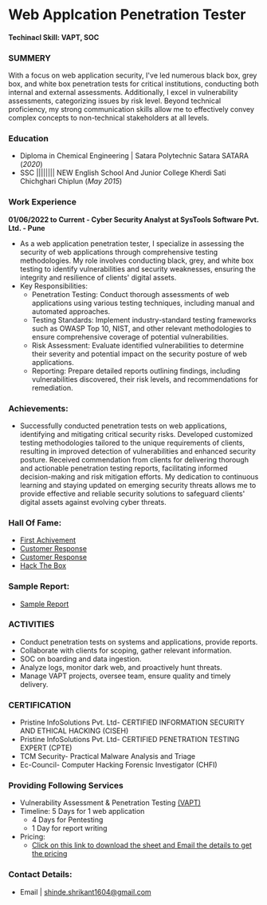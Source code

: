 # Web Applcation Penetration Tester

#### Techinacl Skill: VAPT, SOC

### SUMMERY
With a focus on web application security, I've led numerous black box, grey box, and white box penetration tests for critical institutions, conducting both internal and external assessments. Additionally, I excel in vulnerability assessments, categorizing issues by risk level. Beyond technical proficiency, my strong communication skills allow me to effectively convey complex concepts to non-technical stakeholders at all levels. 

### Education
- Diploma in Chemical Engineering                                               | Satara Polytechnic Satara SATARA (_2020_)
- SSC                                   |||||||| NEW English School And Junior College Kherdi Sati Chichghari Chiplun (_May 2015_)


### Work Experience
**01/06/2022 to Current - Cyber Security Analyst at SysTools Software Pvt. Ltd. - Pune**
- As a web application penetration tester, I specialize in assessing the security of web applications through comprehensive testing methodologies. My role involves conducting black, 
  grey, and white box testing to identify vulnerabilities and security weaknesses, ensuring the integrity and resilience of clients' digital assets.
- Key Responsibilities:
  - Penetration Testing: Conduct thorough assessments of web applications using various testing techniques, including manual and automated approaches.
  - Testing Standards: Implement industry-standard testing frameworks such as OWASP Top 10, NIST, and other relevant methodologies to ensure comprehensive coverage of potential 
    vulnerabilities.
  - Risk Assessment: Evaluate identified vulnerabilities to determine their severity and potential impact on the security posture of web applications.
  - Reporting: Prepare detailed reports outlining findings, including vulnerabilities discovered, their risk levels, and recommendations for remediation.

### Achievements:

- Successfully conducted penetration tests on web applications, identifying and mitigating critical security risks.
Developed customized testing methodologies tailored to the unique requirements of clients, resulting in improved detection of vulnerabilities and enhanced security posture.
Received commendation from clients for delivering thorough and actionable penetration testing reports, facilitating informed decision-making and risk mitigation efforts.
My dedication to continuous learning and staying updated on emerging security threats allows me to provide effective and reliable security solutions to safeguard clients' digital assets against evolving cyber threats.

### Hall Of Fame:
- [First Achivement](https://github.com/Bug10101/Shrikant/blob/master/My_first_Hall_of_Fame.pdf)
- [Customer Response](https://github.com/Bug10101/Shrikant/blob/master/Achive.png)
- [Customer Response](https://github.com/Bug10101/Shrikant/blob/master/Customer_response.jpg)
- [Hack The Box](https://app.hackthebox.com/profile/367730)

### Sample Report:
- [Sample Report](https://github.com/Bug10101/Shrikant/blob/master/(Sample_report).pdf)

### ACTIVITIES 
- Conduct penetration tests on systems and applications, provide reports.
- Collaborate with clients for scoping, gather relevant information.
- SOC on boarding and data ingestion.
- Analyze logs, monitor dark web, and proactively hunt threats.
- Manage VAPT projects, oversee team, ensure quality and timely delivery.

### CERTIFICATION
  - Pristine InfoSolutions Pvt. Ltd- CERTIFIED INFORMATION SECURITY AND ETHICAL HACKING (CISEH) 
  - Pristine InfoSolutions Pvt. Ltd- CERTIFIED PENETRATION TESTING EXPERT (CPTE) 
  - TCM Security- Practical Malware Analysis and Triage 
  - Ec-Council- Computer Hacking Forensic Investigator (CHFI)

### Providing Following Services
  - Vulnerability Assessment & Penetration Testing [(VAPT)](https://github.com/Pentester-Shrikant/Services/blob/master/README.md)
  - Timeline: 5 Days for 1 web application
      - 4 Days for Pentesting
      - 1 Day for report writing
  - Pricing:
    - [Click on this link to download the sheet and Email the details to get the pricing](https://github.com/Pentester-Shrikant/Services/raw/master/Web%20App%20Information%20Gathering%20Sheet.xlsx) 

### Contact Details:
  - Email | shinde.shrikant1604@gmail.com

